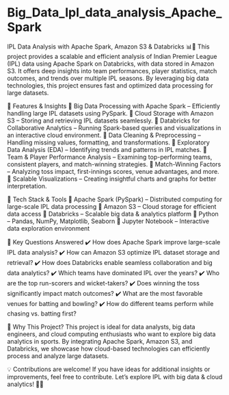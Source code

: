 # Big_Data_Ipl_data_analysis_Apache_Spark

IPL Data Analysis with Apache Spark, Amazon S3 & Databricks 📊🏏
This project provides a scalable and efficient analysis of Indian Premier League (IPL) data using Apache Spark on Databricks, with data stored in Amazon S3. It offers deep insights into team performances, player statistics, match outcomes, and trends over multiple IPL seasons. By leveraging big data technologies, this project ensures fast and optimized data processing for large datasets.

📌 Features & Insights
🔹 Big Data Processing with Apache Spark – Efficiently handling large IPL datasets using PySpark.
🔹 Cloud Storage with Amazon S3 – Storing and retrieving IPL datasets seamlessly.
🔹 Databricks for Collaborative Analytics – Running Spark-based queries and visualizations in an interactive cloud environment.
🔹 Data Cleaning & Preprocessing – Handling missing values, formatting, and transformations.
🔹 Exploratory Data Analysis (EDA) – Identifying trends and patterns in IPL matches.
🔹 Team & Player Performance Analysis – Examining top-performing teams, consistent players, and match-winning strategies.
🔹 Match-Winning Factors – Analyzing toss impact, first-innings scores, venue advantages, and more.
🔹 Scalable Visualizations – Creating insightful charts and graphs for better interpretation.

🔧 Tech Stack & Tools
🚀 Apache Spark (PySpark) – Distributed computing for large-scale IPL data processing
🚀 Amazon S3 – Cloud storage for efficient data access
🚀 Databricks – Scalable big data & analytics platform
🚀 Python – Pandas, NumPy, Matplotlib, Seaborn
🚀 Jupyter Notebook – Interactive data exploration environment

📌 Key Questions Answered
✔️ How does Apache Spark improve large-scale IPL data analysis?
✔️ How can Amazon S3 optimize IPL dataset storage and retrieval?
✔️ How does Databricks enable seamless collaboration and big data analytics?
✔️ Which teams have dominated IPL over the years?
✔️ Who are the top run-scorers and wicket-takers?
✔️ Does winning the toss significantly impact match outcomes?
✔️ What are the most favorable venues for batting and bowling?
✔️ How do different teams perform while chasing vs. batting first?

🚀 Why This Project?
This project is ideal for data analysts, big data engineers, and cloud computing enthusiasts who want to explore big data analytics in sports. By integrating Apache Spark, Amazon S3, and Databricks, we showcase how cloud-based technologies can efficiently process and analyze large datasets.

💡 Contributions are welcome! If you have ideas for additional insights or improvements, feel free to contribute. Let’s explore IPL with big data & cloud analytics! 🏏🔥

